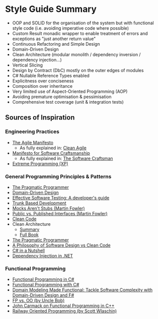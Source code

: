 # Style Guide Summary

- OOP and SOLID for the organisation of the system but with functional style code (i.e. avoiding imperative code where possible)
- Custom Result<T> monadic wrapper to enable treatment of errors and exceptions as "just another return value"
- Continuous Refactoring and Simple Design
- Domain-Driven Design
- Clean Architecture (modular monolith / dependency inversion / dependency injection...)
- Vertical Slicing
- Design by Contract (DbC) mostly on the outer edges of modules
- C# Nullable Reference Types enabled
- Explicitness over conciseness
- Composition over inheritance
- Very limited use of Aspect-Oriented Programming (AOP)
- Avoiding premature optimisation & pessimisation
- Comprehensive test coverage (unit & integration tests)

## Sources of Inspiration 

### Engineering Practices

- [The Agile Manifesto](https://agilemanifesto.org)
    - As fully explained in: [Clean Agile](https://www.goodreads.com/book/show/45280021-clean-agile)
- [Manifesto for Software Craftsmanship](http://manifesto.softwarecraftsmanship.org)
    - As fully explained in: [The Software Craftsman](https://www.goodreads.com/book/show/23215733-software-craftsman-the)
- [Extreme Programming (XP)](https://www.goodreads.com/book/show/67833.Extreme_Programming_Explained)

### General Programming Principles & Patterns

- [The Pragmatic Programmer](https://www.goodreads.com/book/show/4099.The_Pragmatic_Programmer)
- [Domain-Driven Design](https://www.goodreads.com/book/show/179133.Domain_Driven_Design)
- [Effective Software Testing: A developer's guide](https://www.goodreads.com/book/show/59796908-effective-software-testing)
- [Trunk Based Development](https://trunkbaseddevelopment.com/5-min-overview/)
- [Mocks Aren't Stubs (Martin Fowler)](https://martinfowler.com/articles/mocksArentStubs.html)
- [Public vs. Published Interfaces (Martin Fowler)](https://martinfowler.com/ieeeSoftware/published.pdf)
- [Clean Code](https://www.goodreads.com/book/show/3735293-clean-code)
- Clean Architecture
    - [Summary](https://blog.cleancoder.com/uncle-bob/2012/08/13/the-clean-architecture.html)
    - [Full Book](https://www.goodreads.com/book/show/18043011-clean-architecture)
- [The Pragmatic Programmer](https://www.goodreads.com/book/show/4099.The_Pragmatic_Programmer)
- [A Philosophy of Software Design vs Clean Code](https://github.com/johnousterhout/aposd-vs-clean-code/blob/main/README.md?utm_source=substack&utm_medium=email)
- [C# in a Nutshell](https://www.goodreads.com/book/show/195616085-c-12-in-a-nutshell)
- [Dependency Injection in .NET](https://www.goodreads.com/book/show/35055958-dependency-injection-in-net)

### Functional Programming 

- [Functional Programming in C#](https://www.goodreads.com/book/show/31550964-functional-programming-in-c)
- [Functional Programming with C#](https://www.goodreads.com/book/show/79735449-functional-programming-with-c)
- [Domain Modeling Made Functional: Tackle Software Complexity with Domain-Driven Design and F#](https://www.goodreads.com/book/show/34921689-domain-modeling-made-functional)
- [FP vs. OO (by Uncle Bob)](https://blog.cleancoder.com/uncle-bob/2018/04/13/FPvsOO.html)
- [John Carmack on Functional Programming in C++](http://sevangelatos.com/john-carmack-on/)
- [Railway Oriented Programming (by Scott Wlaschin)](https://fsharpforfunandprofit.com/rop/)
